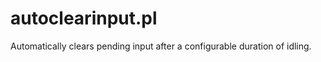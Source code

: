autoclearinput.pl
=============

Automatically clears pending input after a configurable duration of idling.
